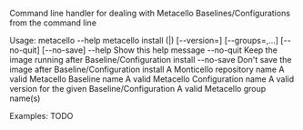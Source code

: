 Command line handler for dealing with Metacello Baselines/Configurations from the command line

Usage:
metacello --help
metacello install <repository url> (<baseline>|<configuration>) [--version=<version>] [--groups=<group name>,...] [--no-quit] [--no-save]
	--help              Show this help message
	--no-quit        Keep the image running after Baseline/Configuration install
	--no-save       Don't save the image after Baseline/Configuration install
	<repository url>    A Monticello repository name 
	<baseline>     A valid Metacello Baseline name
	<configuration>     A valid Metacello Configuration name
	<version>           A valid version for the given Baseline/Configuration
	<group name>            A valid Metacello group name(s)
	
Examples:
	TODO